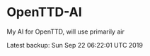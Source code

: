 # OpenTTD-AI
My AI for OpenTTD, will use primarily air

Latest backup: Sun Sep 22 06:22:01 UTC 2019
